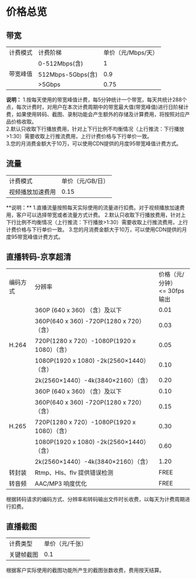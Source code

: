 # 价格总览

## 带宽
<table>
<tr>
    <td>计费模式<br/>
    <td>计费阶梯</td>
    <td>单价（元/Mbps/天）</td>
</tr>
<tr>
    <td rowspan="3"> 带宽峰值<br/>
    <td>0-512Mbps(含)</td>
    <td>1</td>
</tr>
<tr>
    <td>512Mbps-5Gbps(含)</td>
    <td>0.9</td>
</tr>
  <tr>
    <td>>5Gbps</td>
    <td>0.75</td>
</tr>
</table>

**说明：**
1.按每天使用的带宽峰值计费，每5分钟统计一个带宽，每天共统计288个点，每次计费时，对用户在本次计费周期中的带宽最大值(带宽峰值)进行日阶梯计费，如果使用转码、截图、录制功能会产生额外的存储及计算费用，将按照对应产品价格收取。    
2.默认只收取下行播放费用，针对上下行比例不均衡情况（上行推流：下行播放>1:30）需要收取上行推流费用，上行计费价格与下行单价一致。   
3.您的月消费金额大于10万，可以使用CDN提供的月度95带宽峰值计费方式。

## 流量  
<table>
<tr>
    <td>计费模式<br/>
    <td>单价（元/GB/日）</td>
</tr>
<tr>
    <td> 视频播放加速费用<br/>
    <td>0.15</td>
</tr>
</table>
**说明：**
1.直播流量按照每天实际使用的流量进行扣费。对于视频播放加速费用，客户可以选择带宽或者流量方式计费。     
2.默认只收取下行播放费用，针对上下行比例不均衡情况（上行推流：下行播放>1:30）需要收取上行推流费用，上行计费价格与下行单价一致。     
3.您的月消费金额大于10万，可以使用CDN提供的月度95带宽峰值计费方式。

## 直播转码-京享超清 
<table>
<tr>
    <td>编码方式<br/>
    <td>分辨率</td>
    <td>价格（元/分钟）<br><= 30fps 输出</td>
</tr>
<tr>
    <td rowspan="5">H.264<br/>
    <td>360P (640 x 360) （含）及以下 </td>
    <td>0.01 </td>
</tr>
<tr>
    <td>360P(640 x 360) -720P(1280 x 720）（含） </td>
    <td>0.03 </td>
</tr>
<tr>
    <td>720P(1280 x 720）-1080P(1920 x 1080）（含） </td>
    <td>0.05 </td>
</tr>
<tr>
    <td>1080P(1920 x 1080) -2k(2560×1440）（含） </td>
    <td>0.10 </td>
</tr>
<tr>
    <td>2k(2560×1440）-4k(3840×2160）（含） </td>
    <td>0.20 </td>
</tr>        
<tr>
    <td rowspan="5">H.265<br/>
    <td>360P (640 x 360) （含）及以下 </td>
    <td>0.10 </td>
</tr>
<tr>
    <td>360P(640 x 360) -720P(1280 x 720）（含） </td>
    <td>0.15</td>
</tr>
<tr>
    <td>720P(1280 x 720）-1080P(1920 x 1080）（含） </td>
    <td>0.30</td>
</tr> 
<tr>
    <td>1080P(1920 x 1080) -2k(2560×1440）（含） </td>
    <td>0.60 </td>
</tr>
<tr>
    <td>2k(2560×1440）-4k(3840×2160）（含） </td>
    <td>1.20 </td>
</tr>     
<tr>
    <td>转封装</td>
    <td>Rtmp、Hls、flv 提供错误检测 </td>
    <td>FREE </td>
</tr>    
<tr>
    <td>转音频</td>
    <td>AAC/MP3 响度优化 </td>
    <td>FREE </td>
</tr>      
</table>  
根据转码请求的编码方式、分辨率和转码输出文件时长收费，以每天为计费周期进行扣费。  

## 直播截图
<table>
<tr>
    <td>计费类型<br/>
    <td>单价（元/千张）</td>
</tr>
<tr>
    <td>关键帧截图<br/>
    <td>0.1</td>
</tr>
</table>  
根据客户实际使用的截图功能所产生的截图张数收费，费用按天结算。   

